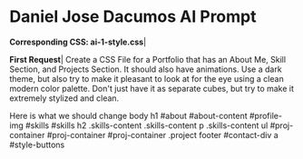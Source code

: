 # Daniel Jose Dacumos AI Prompt
**Corresponding CSS: ai-1-style.css**|

**First Request**|
Create a CSS File for a Portfolio that has an About Me, Skill Section, and Projects Section. It should also have animations. Use a dark theme, but also try to make it pleasant to look at for the eye using a clean modern color palette. Don't just have it as separate cubes, but try to make it extremely stylized and clean.

Here is what we should change
body
h1
#about
#about-content
#profile-img
#skills
#skills h2
.skills-content
.skills-content p
.skills-content ul
#proj-container
#proj-container
#proj-container
.project
footer
#contact-div a
#style-buttons
